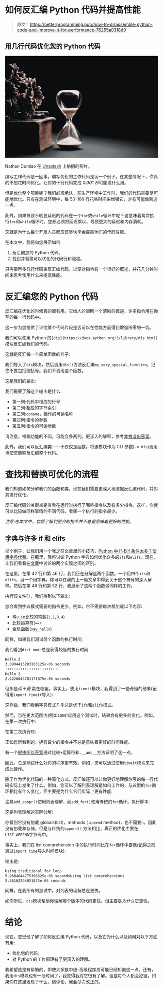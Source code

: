 # 如何反汇编 Python 代码并提高性能

> 原文：<https://betterprogramming.pub/how-to-disassemble-python-code-and-improve-it-for-performance-76255a0318d0>

## 用几行代码优化您的 Python 代码

![](img/03edcc733e904df377cec4f44e4621db.png)

Nathan Dumlao 在 [Unsplash](https://unsplash.com?utm_source=medium&utm_medium=referral) 上拍摄的照片。

编写工作代码是一回事。编写优化的工作代码是另一个例子。在某些情况下，你真的不想花时间优化。让你的十行代码完成 *0.001 秒*可能没什么用。

但是优化整个项目呢？我们必须承认，在生产环境中工作时，我们的代码需要尽可能地优化。只有在测试环境中，每 50-100 行花些时间来增强它，才有可能做到这一点。

此外，如果导致不明显延迟的代码在一个`for`或`while`循环中呢？这意味着每次执行`for`和`while`循环时，您都必须将延迟乘以，导致更大的延迟和内存消耗。

这就是为什么每个开发人员都应该尽快学会提高他们的代码性能。

在本文中，我将向您展示如何:

1.  反汇编您的 Python 代码。
2.  找到并替换可以优化的代码行和流程。

只需要再多几行代码来反汇编代码，以便对指令有一个很好的概述，并花几分钟时间来思考使用什么来提高性能。

# 反汇编您的 Python 代码

反汇编在优化的时候真的很有用。它给人的眼睛一个清晰的概述，许多指令用在你写的每一行代码中。

这一步为您提供了评估某个代码片段是否可以在性能方面得到增强所需的一切。

我们可以使用 Python 的`[dis](https://docs.python.org/3/library/dis.html)`模块反汇编我们的代码。

这就是反汇编一个简单函数的样子:

我们导入了`dis`模块，然后调用`dis()`方法反汇编`my_very_special_function`。记住不要包括圆括号。我们不调用这个函数。

这是我们的输出:

我们需要了解这个输出是什么:

*   第一列:代码中相应的行号
*   第二列:相应的字节索引
*   第三列:`opname`，操作的可读名称
*   第四列:指令的参数
*   第五列:指令的可读参数

请注意，根据功能的不同，可能会多两列。更深入的解释，参考[本栈溢出答案](https://stackoverflow.com/a/47529318/13532837)。

此外，我们可以反汇编类——不仅仅是函数。将该模块作为 CLI 参数(`-m dis`)调用也使您能够反汇编整个代码。

# 查找和替换可优化的流程

我们知道如何分解我们的函数和类。现在我们需要更深入地挖掘反汇编代码，并对其进行优化。

反汇编代码的关键点是查看在运行时执行了哪些指令以及有多少指令。这样，你就可以比较做同样事情的不同代码，看哪一个执行的指令最少。

*注意:在本文中，您将了解到更少的指令并不总是意味着更好的性能。*

## 字典与许多 if 和 elifs

举个例子，让我们用一个我之前文章里的小技巧，[Python 中 If-Elif 条件太多？使用字典代替](https://medium.com/p/5486299af27e?source=post_stats_page-------------------------------------)。在那里，我将讨论 Python 字典如何优化众多的`ifs`和`elifs`。现在，让我们看看在[文章](/too-many-if-elif-conditions-in-python-use-dictionaries-instead-5486299af27e?source=your_stories_page-------------------------------------)中讨论的两个实现之间的区别。

在这里，在第 42 行和第 46 行，我们正在分解这两个函数。一个用四个`ifs`和`elifs`，另一个用字典。你可以在我的上一篇文章中得到关于这个符号的深入解释。然后在第 48 行和第 52 行，我展示了这两个函数做同样的工作。

执行该文件时，我们得到以下输出:

您会看到字典模式需要的指令更少。例如，它不需要每次都加载以下内容:

*   与`u_in`比较的常数(`1,2,3,4`)
*   比较运算符(`==`)
*   全局函数(`say_hello`)

同样，如果我们测试两个函数的执行时间:

我们看到`dict_mode`总是获得较低的执行时间:

```
Hello 2
3.0994415283203125e-06 seconds
++++++++++++++++++++++++
Hello 2
2.6226043701171875e-06 seconds
```

但那是*而不是* 赢在哪里。事实上，使用`timeit`模块，我得到了一些奇怪的结果(记得用`import timeit`导入):

这样做，我们看到字典模式几乎总是优于`ifs`和`elifs`模式。

然而，当在更大范围内(例如`1000`)应用这个测试时，结果会有更多的变化。例如，在第一次执行中:

在第二次执行时:

正如您所看到的，拥有最少的指令并不总是意味着更好的时间性能。

有一个[很棒所以答案](https://stackoverflow.com/a/57004292/13532837)通过比较`+`运算符和`.__add__`方法证明了这一点。

因此，总是测试什么对你的程序更有效。例如，您可以通过使用`timeit`模块来完成此操作。

除了作为优化代码的一种简化方式，反汇编还可以让你更好地理解你写的每一行代码实际上发生了什么。例如，您可以了解列表理解是如何工作的，与典型的`for`循环相比有什么变化，但主要是为什么它们实际上更有性能:

注意`add_compr()`使用列表理解，而`add_for()`使用传统的`for`循环。执行脚本:

这是列表理解的实际分解:

你看到它没有加载 globals(list)，methods ( `append` method)，也不需要`n`，因此没有加载和存储。但是与传统的`append()` 方法相比，真正的优化主要在`LIST_APPEND`字节码中。

事实上，我们在 list comprehension 中的执行时间比在`for`循环中要低(记得之前通过`import time`导入时间模块):

输出是:

```
Using traditional for loop
5.9604644775390625e-06 secondsUsing list comprehensions
2.86102294921875e-06 seconds
```

同样，在我所有的测试中，对列表的理解总是更快。

如你所见，`dis`模块帮助你理解哪个版本的代码更快，但主要是*为什么*它更快。

# 结论

现在，您已经了解了如何反汇编 Python 代码，以及它为什么以及如何对以下方面有用:

*   优化您的代码。
*   对 Python 的工作原理有了更深入的理解。

我希望这是有帮助的，即使大多数中级-高级程序员可能已经知道这一点。还有，我用`dis`模块也有一段时间了，我觉得我对它很有了解。但是每个人都会犯错。如果你在这里发现了什么，请评论，我会尽力改正的。